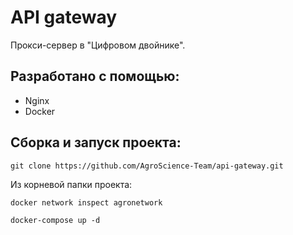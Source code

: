 # API gateway
Прокси-сервер в "Цифровом двойнике".

## Разработано с помощью:
- Nginx
- Docker

## Сборка и запуск проекта:
    git clone https://github.com/AgroScience-Team/api-gateway.git
    
Из корневой папки проекта:

    docker network inspect agronetwork

    docker-compose up -d 
